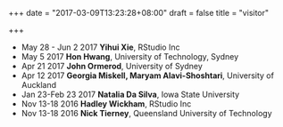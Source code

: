 +++
date = "2017-03-09T13:23:28+08:00"
draft = false
title = "visitor"

+++

* May 28 - Jun 2 2017 **Yihui Xie**, RStudio Inc
* May 5 2017 **Hon Hwang**, University of Technology, Sydney
* Apr 21 2017 **John Ormerod**, University of Sydney
* Apr 12 2017 **Georgia Miskell, Maryam Alavi-Shoshtari**, University of Auckland
* Jan 23-Feb 23 2017 **Natalia Da Silva**, Iowa State University
* Nov 13-18 2016 **Hadley Wickham**, RStudio Inc
* Nov 13-18 2016 **Nick Tierney**, Queensland University of Technology
